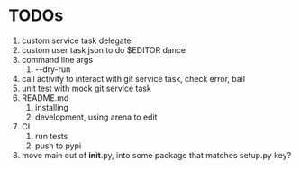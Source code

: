 # TODOs

1. custom service task delegate
1. custom user task json to do $EDITOR dance
1. command line args
   1. --dry-run
1. call activity to interact with git service task, check error, bail
1. unit test with mock git service task
1. README.md
   1. installing
   1. development, using arena to edit
1. CI
   1. run tests
   1. push to pypi
1. move main out of __init__.py, into some package that matches setup.py key?